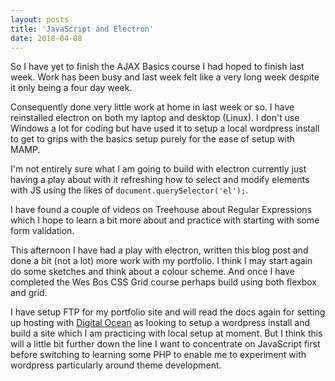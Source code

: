 ```yaml
---
layout: posts
title: 'JavaScript and Electron'
date: 2018-04-08
---
```


So I have yet to finish the AJAX Basics course I had hoped to finish last week. Work has been busy and last week felt like a very long week despite it only being a four day week.

Consequently done very little work at home in last week or so. I have reinstalled electron on both my laptop and desktop (Linux). I don't use Windows a lot for coding but have used it to setup a local wordpress install to get to grips with the basics setup purely for the ease of setup with MAMP.

I'm not entirely sure what I am going to build with electron currently just having a play about with it refreshing how to select and modify elements with JS using the likes of ```document.querySelector('el');```.

I have found a couple of videos on Treehouse about Regular Expressions which I hope to learn a bit more about and practice with starting with some form validation.  

This afternoon I have had a play with electron, written this blog post and done a bit (not a lot) more work with my portfolio. I think I may start again do some sketches and think about a colour scheme. And once I have completed the Wes Bos CSS Grid course perhaps build using both flexbox and grid.

I have setup FTP for my portfolio site and will read the docs again for setting up hosting with [Digital Ocean](https://www.digitalocean.com) as looking to setup a wordpress install and build a site which I am practicing with local setup at moment. But I think this will a little bit further down the line I want to concentrate on JavaScript first before switching to learning some PHP to enable me to experiment with wordpress particularly around theme development.
